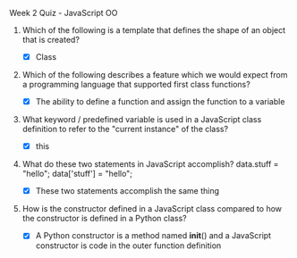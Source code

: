Week 2 Quiz - JavaScript OO

1. Which of the following is a template that defines the shape of an object that is created?

    - [x] Class

2. Which of the following describes a feature which we would expect from a programming language that supported first class functions?

    - [x] The ability to define a function and assign the function to a variable

3. What keyword / predefined variable is used in a JavaScript class definition to refer to the "current instance" of the class?

    - [x] this

4. What do these two statements in JavaScript accomplish? data.stuff = "hello"; data['stuff'] = "hello";

    - [x] These two statements accomplish the same thing

5. How is the constructor defined in a JavaScript class compared to how the constructor is defined in a Python class?

    - [x] A Python constructor is a method named __init__() and a JavaScript constructor is code in the outer function definition
    